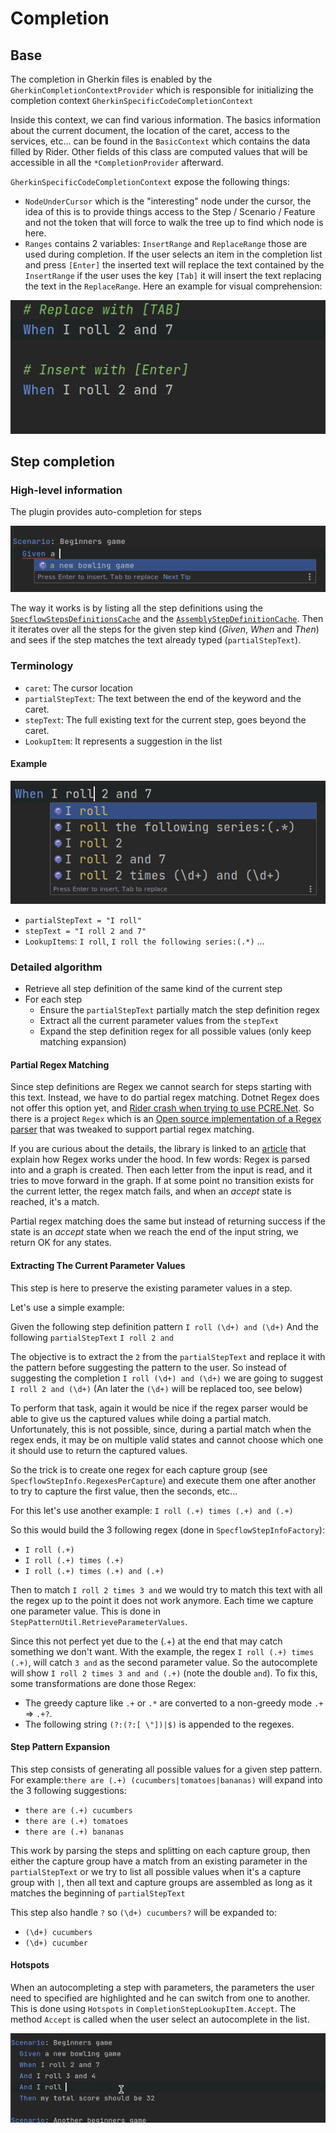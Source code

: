 # Completion

## Base

The completion in Gherkin files is enabled by the `GherkinCompletionContextProvider` which is responsible for initializing the completion context `GherkinSpecificCodeCompletionContext`

Inside this context, we can find various information. The basics information about the current document, the location of the caret, access to the services, etc... can be found in the `BasicContext` which contains the data filled by Rider. Other fields of this class are computed values that will be accessible in all the `*CompletionProvider` afterward.

`GherkinSpecificCodeCompletionContext` expose the following things:
- `NodeUnderCursor` which is the "interesting" node under the cursor, the idea of this is to provide things access to the Step / Scenario / Feature and not the token that will force to walk the tree up to find which node is here.
- `Ranges` contains 2 variables: `InsertRange` and `ReplaceRange` those are used during completion. If the user selects an item in the completion list and press `[Enter]` the inserted text will replace the text contained by the `InsertRange` if the user uses the key `[Tab]` it will insert the text replacing the text in the `ReplaceRange`. Here an example for visual comprehension:

![Example Replace / Insert range](images/completion-insert-replace-range.gif)

## Step completion

### High-level information

The plugin provides auto-completion for steps

![Simple completion example](images/completion-1.png)

The way it works is by listing all the step definitions using the [`SpecflowStepsDefinitionsCache`]() and the [`AssemblyStepDefinitionCache`](). Then it iterates over all the steps for the given step kind (_Given_, _When_ and _Then_) and sees if the step matches the text already typed (`partialStepText`).

### Terminology

- `caret`: The cursor location
- `partialStepText`: The text between the end of the keyword and the caret.
- `stepText`: The full existing text for the current step, goes beyond the caret.
- `LookupItem`: It represents a suggestion in the list

#### Example

![Terminology example](images/completion-details.png)

- `partialStepText = "I roll"`
- `stepText = "I roll 2 and 7"`
- `LookupItems`: `I roll`, `I roll the following series:(.*)` ...

### Detailed algorithm

- Retrieve all step definition of the same kind of the current step
- For each step
  - Ensure the `partialStepText` partially match the step definition regex
  - Extract all the current parameter values from the `stepText`
  - Expand the step definition regex for all possible values (only keep matching expansion)

#### Partial Regex Matching

Since step definitions are Regex we cannot search for steps starting with this text. Instead, we have to do partial regex matching.
Dotnet Regex does not offer this option yet, and [Rider crash when trying to use PCRE.Net](https://youtrack.jetbrains.com/issue/RIDER-59118). So there is a project `Regex` which is an [Open source implementation of a Regex parser](https://github.com/codewitch-honey-crisis/Regex/tree/master/Regex) that was tweaked to support partial regex matching.

If you are curious about the details, the library is linked to an [article](https://www.codeproject.com/Articles/5251476/How-to-Build-a-Regex-Engine-in-Csharp#_articleTop) that explain how Regex works under the hood. In few words: Regex is parsed into and a graph is created. Then each letter from the input is read, and it tries to move forward in the graph. If at some point no transition exists for the current letter, the regex match fails, and when an _accept_ state is reached, it's a match.

Partial regex matching does the same but instead of returning success if the state is an _accept_ state when we reach the end of the input string, we return OK for any states.

#### Extracting The Current Parameter Values

This step is here to preserve the existing parameter values in a step.

Let's use a simple example:

Given the following step definition pattern `I roll (\d+) and (\d+)`
And the following `partialStepText` `I roll 2 and`

The objective is to extract the `2` from the `partialStepText` and replace it with the pattern before suggesting the pattern to the user. So instead of suggesting the completion `I roll (\d+) and (\d+)` we are going to suggest `I roll 2 and (\d+)`  (An later the `(\d+)` will be replaced too, see below)

To perform that task, again it would be nice if the regex parser would be able to give us the captured values while doing a partial match. Unfortunately, this is not possible, since, during a partial match when the regex ends, it may be on multiple valid states and cannot choose which one it should use to return the captured values.

So the trick is to create one regex for each capture group (see `SpecflowStepInfo.RegexesPerCapture`) and execute them one after another to try to capture the first value, then the seconds, etc...

For this let's use another example: `I roll (.+) times (.+) and (.+)`

So this would build the 3 following regex (done in `SpecflowStepInfoFactory`):

- `I roll (.+)`
- `I roll (.+) times (.+)`
- `I roll (.+) times (.+) and (.+)`

Then to match `I roll 2 times 3 and` we would try to match this text with all the regex up to the point it does not work anymore. Each time we capture one parameter value. This is done in `StepPatternUtil.RetrieveParameterValues`.

Since this not perfect yet due to the (.+) at the end that may catch something we don't want.
With the example, the regex `I roll (.+) times (.+)`, will catch `3 and` as the second parameter value. So the autocomplete will show `I roll 2 times 3 and and (.+)` (note the double `and`). To fix this, some transformations are done those Regex:
- The greedy capture like `.+` or `.*` are converted to a non-greedy mode `.+` => `.+?`.
- The following string `(?:(?:[ \"])|$)` is appended to the regexes.

#### Step Pattern Expansion

This step consists of generating all possible values for a given step pattern. For example:`there are (.+) (cucumbers|tomatoes|bananas)` will expand into the 3 following suggestions:

- `there are (.+) cucumbers`
- `there are (.+) tomatoes`
- `there are (.+) bananas`

This work by parsing the steps and splitting on each capture group, then either the capture group have a match from an existing parameter in the `partialStepText` or we try to list all possible values when it's a capture group with `|`, then all text and capture groups are assembled as long as it matches the beginning of `partialStepText`

This step also handle `?` so `(\d+) cucumbers?` will be expanded to:
- `(\d+) cucumbers`
- `(\d+) cucumber`

#### Hotspots

When an autocompleting a step with parameters, the parameters the user need to specified are highlighted and he can switch from one to another. This is done using `Hotspots` in `CompletionStepLookupItem.Accept`. The method `Accept` is called when the user select an autocomplete in the list.

![Hotstop example](images/completion-hotstop.gif)
